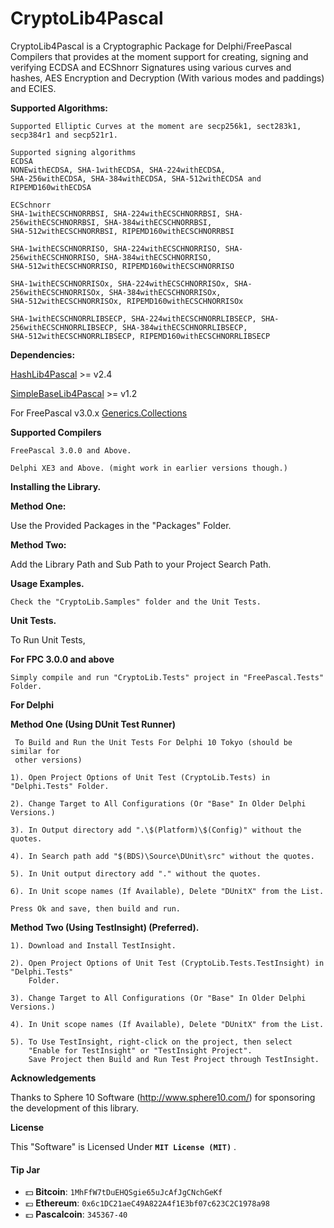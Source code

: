 # CryptoLib4Pascal
CryptoLib4Pascal is a Cryptographic Package for Delphi/FreePascal Compilers that provides at the moment support for creating, signing and verifying ECDSA and ECShnorr Signatures using various curves and hashes, AES Encryption and Decryption (With various modes and paddings) and ECIES.

**Supported Algorithms:**

    Supported Elliptic Curves at the moment are secp256k1, sect283k1, secp384r1 and secp521r1.
    
    Supported signing algorithms 
    ECDSA
    NONEwithECDSA, SHA-1withECDSA, SHA-224withECDSA, 
    SHA-256withECDSA, SHA-384withECDSA, SHA-512withECDSA and RIPEMD160withECDSA
    
    ECSchnorr
    SHA-1withECSCHNORRBSI, SHA-224withECSCHNORRBSI, SHA-256withECSCHNORRBSI, SHA-384withECSCHNORRBSI,
    SHA-512withECSCHNORRBSI, RIPEMD160withECSCHNORRBSI
    
    SHA-1withECSCHNORRISO, SHA-224withECSCHNORRISO, SHA-256withECSCHNORRISO, SHA-384withECSCHNORRISO, 
    SHA-512withECSCHNORRISO, RIPEMD160withECSCHNORRISO
    
    SHA-1withECSCHNORRISOx, SHA-224withECSCHNORRISOx, SHA-256withECSCHNORRISOx, SHA-384withECSCHNORRISOx,
    SHA-512withECSCHNORRISOx, RIPEMD160withECSCHNORRISOx 
    
    SHA-1withECSCHNORRLIBSECP, SHA-224withECSCHNORRLIBSECP, SHA-256withECSCHNORRLIBSECP, SHA-384withECSCHNORRLIBSECP,
    SHA-512withECSCHNORRLIBSECP, RIPEMD160withECSCHNORRLIBSECP 
    
    
   **Dependencies:**
   
   [HashLib4Pascal](https://github.com/Xor-el/HashLib4Pascal) >= v2.4
   
   [SimpleBaseLib4Pascal](https://github.com/Xor-el/SimpleBaseLib4Pascal) >= v1.2
    
   For FreePascal v3.0.x [Generics.Collections](https://github.com/maciej-izak/generics.collections)

**Supported Compilers**
 
    FreePascal 3.0.0 and Above.
    
    Delphi XE3 and Above. (might work in earlier versions though.)

**Installing the Library.**

**Method One:**

 Use the Provided Packages in the "Packages" Folder.

**Method Two:**

 Add the Library Path and Sub Path to your Project Search Path.

**Usage Examples.**

    Check the "CryptoLib.Samples" folder and the Unit Tests.

 **Unit Tests.**

To Run Unit Tests,

**For FPC 3.0.0 and above**


    Simply compile and run "CryptoLib.Tests" project in "FreePascal.Tests" Folder.

**For Delphi**

   **Method One (Using DUnit Test Runner)**

     To Build and Run the Unit Tests For Delphi 10 Tokyo (should be similar for 
     other versions)
    
    1). Open Project Options of Unit Test (CryptoLib.Tests) in "Delphi.Tests" Folder.
    
    2). Change Target to All Configurations (Or "Base" In Older Delphi Versions.)
    
    3). In Output directory add ".\$(Platform)\$(Config)" without the quotes.
    
    4). In Search path add "$(BDS)\Source\DUnit\src" without the quotes.
    
    5). In Unit output directory add "." without the quotes.
    
    6). In Unit scope names (If Available), Delete "DUnitX" from the List.
    
    Press Ok and save, then build and run.
    
 **Method Two (Using TestInsight) (Preferred).**

    1). Download and Install TestInsight.
    
    2). Open Project Options of Unit Test (CryptoLib.Tests.TestInsight) in "Delphi.Tests" 
        Folder. 

    3). Change Target to All Configurations (Or "Base" In Older Delphi Versions.)

    4). In Unit scope names (If Available), Delete "DUnitX" from the List.

    5). To Use TestInsight, right-click on the project, then select 
		"Enable for TestInsight" or "TestInsight Project".
        Save Project then Build and Run Test Project through TestInsight. 
        
  **Acknowledgements**
 
Thanks to Sphere 10 Software (http://www.sphere10.com/) for sponsoring the development of this library.

**License**

This "Software" is Licensed Under  **`MIT License (MIT)`** .

#### Tip Jar
* :dollar: **Bitcoin**: `1MhFfW7tDuEHQSgie65uJcAfJgCNchGeKf`
* :euro: **Ethereum**: `0x6c1DC21aeC49A822A4f1E3bf07c623C2C1978a98`
* :pound: **Pascalcoin**: `345367-40`

